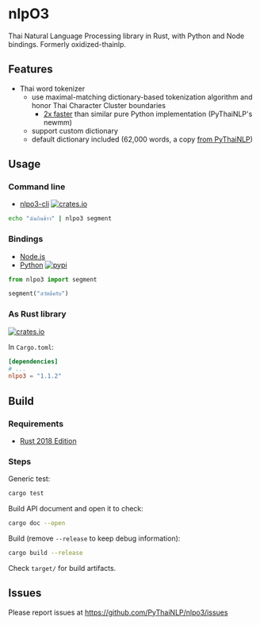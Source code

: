# nlpO3

Thai Natural Language Processing library in Rust,
with Python and Node bindings. Formerly oxidized-thainlp.

## Features

- Thai word tokenizer
  - use maximal-matching dictionary-based tokenization algorithm and honor Thai Character Cluster boundaries
    - [2x faster](https://github.com/PyThaiNLP/nlpo3/blob/main/nlpo3-python/notebooks/nlpo3_segment_benchmarks.ipynb) than similar pure Python implementation (PyThaiNLP's newmm)
  - support custom dictionary
  - default dictionary included (62,000 words, a copy [from PyThaiNLP](https://github.com/PyThaiNLP/pythainlp))


## Usage

### Command line

- [nlpo3-cli](nlpo3-cli/) <a href="https://crates.io/crates/nlpo3-cli/"><img alt="crates.io" src="https://img.shields.io/crates/v/nlpo3-cli.svg"/></a>

```bash
echo "ฉันกินข้าว" | nlpo3 segment
```

### Bindings
- [Node.js](nlpo3-nodejs/)
- [Python](nlpo3-python/) <a href="https://pypi.python.org/pypi/nlpo3"><img alt="pypi" src="https://img.shields.io/pypi/v/nlpo3.svg"/></a>

```python
from nlpo3 import segment

segment("สวัสดีครับ")
```

### As Rust library
<a href="https://crates.io/crates/nlpo3/"><img alt="crates.io" src="https://img.shields.io/crates/v/nlpo3.svg"/></a>

In `Cargo.toml`:

```toml
[dependencies]
# ...
nlpo3 = "1.1.2"
```

## Build

### Requirements

- [Rust 2018 Edition](https://www.rust-lang.org/tools/install)

### Steps

Generic test:
```bash
cargo test
```

Build API document and open it to check:
```bash
cargo doc --open
```

Build (remove `--release` to keep debug information):
```bash
cargo build --release
```

Check `target/` for build artifacts.


## Issues

Please report issues at https://github.com/PyThaiNLP/nlpo3/issues
